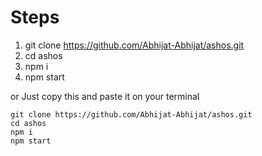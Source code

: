 # Steps

1. git clone https://github.com/Abhijat-Abhijat/ashos.git
2. cd ashos
3. npm i
4. npm start

or Just copy this and paste it on your terminal
```
git clone https://github.com/Abhijat-Abhijat/ashos.git
cd ashos
npm i
npm start
```
